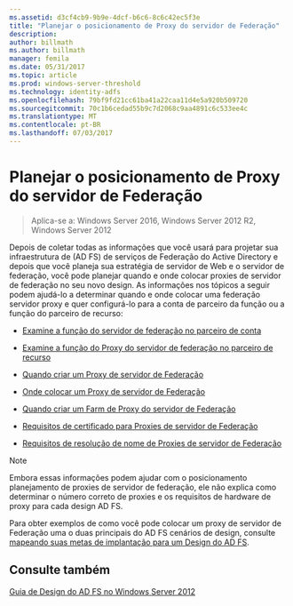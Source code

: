```yaml
---
ms.assetid: d3cf4cb9-9b9e-4dcf-b6c6-8c6c42ec5f3e
title: "Planejar o posicionamento de Proxy do servidor de Federação"
description: 
author: billmath
ms.author: billmath
manager: femila
ms.date: 05/31/2017
ms.topic: article
ms.prod: windows-server-threshold
ms.technology: identity-adfs
ms.openlocfilehash: 79bf9fd21cc61ba41a22caa11d4e5a920b509720
ms.sourcegitcommit: 70c1b6cedad55b9c7d2068c9aa4891c6c533ee4c
ms.translationtype: MT
ms.contentlocale: pt-BR
ms.lasthandoff: 07/03/2017
---
```

# <a name="planning-federation-server-proxy-placement"></a>Planejar o posicionamento de Proxy do servidor de Federação

>Aplica-se a: Windows Server 2016, Windows Server 2012 R2, Windows Server 2012

Depois de coletar todas as informações que você usará para projetar sua infraestrutura de \(AD FS\) de serviços de Federação do Active Directory e depois que você planeja sua estratégia de servidor de Web e o servidor de federação, você pode planejar quando e onde colocar proxies de servidor de federação no seu novo design. As informações nos tópicos a seguir podem ajudá-lo a determinar quando e onde colocar uma federação servidor proxy e quer configurá-lo para a conta de parceiro da função ou a função do parceiro de recurso:  
  
-   [Examine a função do servidor de federação no parceiro de conta](Review-the-Role-of-the-Federation-Server-in-the-Account-Partner.md)  
  
-   [Examine a função do Proxy do servidor de federação no parceiro de recurso](Review-the-Role-of-the-Federation-Server-Proxy-in-the-Resource-Partner.md)  
  
-   [Quando criar um Proxy de servidor de Federação](When-to-Create-a-Federation-Server-Proxy.md)  
  
-   [Onde colocar um Proxy de servidor de Federação](Where-to-Place-a-Federation-Server-Proxy.md)  
  
-   [Quando criar um Farm de Proxy do servidor de Federação](When-to-Create-a-Federation-Server-Proxy-Farm.md)  
  
-   [Requisitos de certificado para Proxies de servidor de Federação](Certificate-Requirements-for-Federation-Server-Proxies.md)  
  
-   [Requisitos de resolução de nome de Proxies de servidor de Federação](Name-Resolution-Requirements-for-Federation-Server-Proxies.md)  
  
> [!NOTE]  
> Embora essas informações podem ajudar com o posicionamento planejamento de proxies de servidor de federação, ele não explica como determinar o número correto de proxies e os requisitos de hardware de proxy para cada design AD FS.  
  
Para obter exemplos de como você pode colocar um proxy de servidor de Federação uma o duas principais do AD FS cenários de design, consulte [mapeando suas metas de implantação para um Design do AD FS](Mapping-Your-Deployment-Goals-to-an-AD-FS-Design.md).  

## <a name="see-also"></a>Consulte também
[Guia de Design do AD FS no Windows Server 2012](AD-FS-Design-Guide-in-Windows-Server-2012.md)
  

